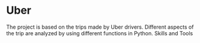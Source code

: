 # Uber
The project is based on the trips made by Uber drivers. Different aspects of the trip are analyzed by using different functions in Python.  Skills and Tools
